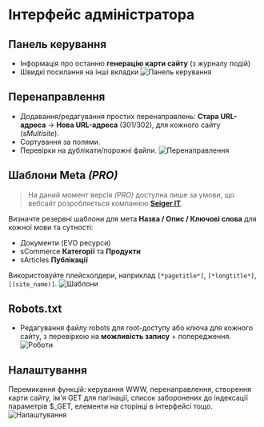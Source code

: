 # Інтерфейс адміністратора

## Панель керування
- Інформація про останню **генерацію карти сайту** (з журналу подій)
- Швидкі посилання на інші вкладки
  ![Панель керування](/img/admin/dashboard.jpg)

## Перенаправлення
- Додавання/редагування простих перенаправлень: **Стара URL-адреса** → **Нова URL-адреса** (301/302), для кожного сайту (*sMultisite*).
- Сортування за полями.
- Перевірки на дублікати/порожні файли.
  ![Перенаправлення](/img/admin/redirects.jpg)

## Шаблони Meta *(PRO)*
> На даний момент версія *(PRO)* доступна лише за умови, що вебсайт розробляється компанією **[Seiger IT](https://seigerit.com/)**.

Визначте резервні шаблони для мета **Назва / Опис / Ключові слова** для кожної мови та сутності:
- Документи (EVO ресурси)
- sCommerce **Категорії** та **Продукти**
- sArticles **Публікації**

Використовуйте плейсхолдери, наприклад `[*pagetitle*]`, `[*longtitle*]`, `[(site_name)]`.
![Шаблони](/img/admin/templates.png)

## Robots.txt
- Редагування файлу robots для root-доступу або ключа для кожного сайту, з перевіркою на **можливість запису** + попередження.
  ![Роботи](/img/admin/robots.jpg)

## Налаштування
Перемикання функцій: керування WWW, перенаправлення, створення карти сайту, ім'я GET для пагінації, список заборонених до індексації параметрів $_GET, елементи на сторінці в інтерфейсі тощо.
![Налаштування](/img/admin/configure.jpg)